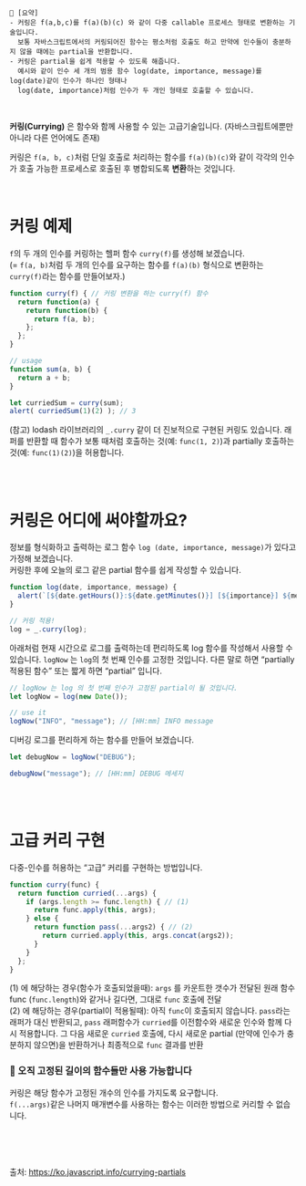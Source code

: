 ```
📍 [요약]
- 커링은 f(a,b,c)를 f(a)(b)(c) 와 같이 다중 callable 프로세스 형태로 변환하는 기술입니다. 
  보통 자바스크립트에서의 커링되어진 함수는 평소처럼 호출도 하고 만약에 인수들이 충분하지 않을 때에는 partial을 반환합니다.
- 커링은 partial을 쉽게 적용할 수 있도록 해줍니다. 
  예시와 같이 인수 세 개의 범용 함수 log(date, importance, message)를 log(date)같이 인수가 하나인 형태나 
  log(date, importance)처럼 인수가 두 개인 형태로 호출할 수 있습니다.
```
<br/>

**커링(Currying)** 은 함수와 함께 사용할 수 있는 고급기술입니다. (자바스크립트에뿐만 아니라 다른 언어에도 존재)

커링은 `f(a, b, c)`처럼 단일 호출로 처리하는 함수를 `f(a)(b)(c)`와 같이 각각의 인수가 호출 가능한 프로세스로 호출된 후 병합되도록 **변환**하는 것입니다.

<br/>

# 커링 예제
`f`의 두 개의 인수를 커링하는 헬퍼 함수 `curry(f)`를 생성해 보겠습니다.    
(= `f(a, b)`처럼 두 개의 인수를 요구하는 함수를 `f(a)(b)` 형식으로 변환하는 `curry(f)`라는 함수를 만들어보자.)
```js
function curry(f) { // 커링 변환을 하는 curry(f) 함수
  return function(a) {
    return function(b) {
      return f(a, b);
    };
  };
}

// usage
function sum(a, b) {
  return a + b;
}

let curriedSum = curry(sum);
alert( curriedSum(1)(2) ); // 3
```
(참고) lodash 라이브러리의 `_.curry` 같이 더 진보적으로 구현된 커링도 있습니다. 
래퍼를 반환할 때 함수가 보통 때처럼 호출하는 것(예: `func(1, 2)`)과 partially 호출하는 것(예: `func(1)(2)`)을 허용합니다.

<br/><br/>

# 커링은 어디에 써야할까요?
정보를 형식화하고 출력하는 로그 함수 `log (date, importance, message)`가 있다고 가정해 보겠습니다.     
커링한 후에 오늘의 로그 같은 partial 함수를 쉽게 작성할 수 있습니다.
```js
function log(date, importance, message) {
  alert(`[${date.getHours()}:${date.getMinutes()}] [${importance}] ${message}`);
}

// 커링 적용!
log = _.curry(log);
```

아래처럼 현재 시간으로 로그를 출력하는데 편리하도록 log 함수를 작성해서 사용할 수 있습니다.
`logNow` 는 `log`의 첫 번째 인수를 고정한 것입니다. 다른 말로 하면 “partially 적용된 함수” 또는 짧게 하면 “partial” 입니다.
```js
// logNow 는 log 의 첫 번째 인수가 고정된 partial이 될 것입니다.
let logNow = log(new Date());

// use it
logNow("INFO", "message"); // [HH:mm] INFO message
```

디버깅 로그를 편리하게 하는 함수를 만들어 보겠습니다.
```js
let debugNow = logNow("DEBUG");

debugNow("message"); // [HH:mm] DEBUG 메세지
```

<br/><br/>

# 고급 커리 구현
다중-인수를 허용하는 “고급” 커리를 구현하는 방법입니다.
```js
function curry(func) {
  return function curried(...args) {
    if (args.length >= func.length) { // (1)
      return func.apply(this, args);
    } else {
      return function pass(...args2) { // (2)
        return curried.apply(this, args.concat(args2));
      }
    }
  };
}
```
(1) 에 해당하는 경우(함수가 호출되었을때): `args` 를 카운트한 갯수가 전달된 원래 함수 func (`func.length`)와 같거나 길다면, 그대로 `func` 호출에 전달         
(2) 에 해당하는 경우(partial이 적용될때): 아직 `func`이 호출되지 않습니다. `pass`라는 래퍼가 대신 반환되고, `pass` 래퍼함수가 `curried`를 이전함수와 새로운 인수와 함께 다시 적용합니다. 그 다음 새로운 `curried` 호출에, 다시 새로운 partial (만약에 인수가 충분하지 않으면)을 반환하거나 최종적으로 `func` 결과를 반환

### 🚨 오직 고정된 길이의 함수들만 사용 가능합니다
커링은 해당 함수가 고정된 개수의 인수를 가지도록 요구합니다.    
`f(...args)`같은 나머지 매개변수를 사용하는 함수는 이러한 방법으로 커리할 수 없습니다.

<br/><br/><br/>

출처: https://ko.javascript.info/currying-partials
